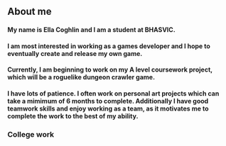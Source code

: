 ## About me
#### My name is Ella Coghlin and I am a student at BHASVIC.
#### I am most interested in working as a games developer and I hope to eventually create and release my own game.
#### Currently, I am beginning to work on my A level coursework project, which will be a roguelike dungeon crawler game.
#### I have lots of patience. I often work on personal art projects which can take a mimimum of 6 months to complete. Additionally I have good teamwork skills and enjoy working as a team, as it motivates me to complete the work to the best of my ability. 
### College work
